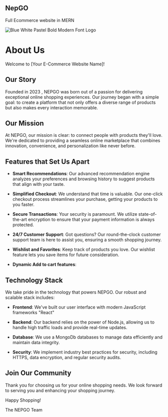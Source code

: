 ## NepGO
Full Ecommerce website in MERN

![Blue   White Pastel Bold Modern Font Logo](https://github.com/Razeet07/NepGO/assets/72001200/7e5515b5-fb37-47e8-a1a9-cd22bedcb0af)

# About Us

Welcome to [Your E-Commerce Website Name]!

## Our Story

Founded in 2023 , NEPGO was born out of a passion for delivering exceptional online shopping experiences. Our journey began with a simple goal: to create a platform that not only offers a diverse range of products but also makes every interaction memorable.

## Our Mission

At NEPGO, our mission is clear: to connect people with products they'll love. We're dedicated to providing a seamless online marketplace that combines innovation, convenience, and personalization like never before.

## Features that Set Us Apart

- **Smart Recommendations**: Our advanced recommendation engine analyzes your preferences and browsing history to suggest products that align with your taste.

- **Simplified Checkout**: We understand that time is valuable. Our one-click checkout process streamlines your purchase, getting your products to you faster.

- **Secure Transactions**: Your security is paramount. We utilize state-of-the-art encryption to ensure that your payment information is always protected.

- **24/7 Customer Support**: Got questions? Our round-the-clock customer support team is here to assist you, ensuring a smooth shopping journey.

- **Wishlist and Favorites**: Keep track of products you love. Our wishlist feature lets you save items for future consideration.
- **Dynamic Add to cart features**:  

## Technology Stack

We take pride in the technology that powers NEPGO. Our robust and scalable stack includes:

- **Frontend**: We've built our user interface with modern JavaScript frameworks "React"

- **Backend**: Our backend relies on the power of Node.js, allowing us to handle high traffic loads and provide real-time updates.

- **Database**: We use a MongoDb databases to manage data efficiently and maintain data integrity.

- **Security**: We implement industry best practices for security, including HTTPS, data encryption, and regular security audits.



## Join Our Community

Thank you for choosing us for your online shopping needs. We look forward to serving you and enhancing your shopping journey.

Happy Shopping!

The NEPGO Team

